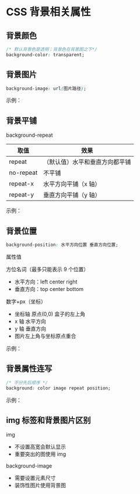 # CSS 背景相关属性

## 背景颜色

```css
/* 默认背景色是透明；背景色在背景图之下*/
background-color: transparent;
```

## 背景图片

```css
background-image: url(图片路径);
```

示例：

[](demo/css-background-1.html ':include :type=code')

[](demo/css-background-1.html ':include height=540')

## 背景平铺

background-repeat

| 取值      | 效果                           |
| --------- | ------------------------------ |
| repeat    | （默认值）水平和垂直方向都平铺 |
| no-repeat | 不平铺                         |
| repeat-x  | 水平方向平铺（x 轴）           |
| repeat-y  | 垂直方向平铺（y 轴）           |

示例：

[](demo/css-background-2.html ':include :type=code')

[](demo/css-background-2.html ':include height=540')

## 背景位置

```css
background-position: 水平方向位置 垂直方向位置;
```

属性值

方位名词（最多只能表示 9 个位置）

- 水平方向：left center right
- 垂直方向：top center bottom

数字+px（坐标）

- 坐标轴 原点(0,0) 盒子的左上角
- x 轴 水平方向
- y 轴 垂直方向
- 图片左上角与坐标原点重合

示例：

[](demo/css-background-3.html ':include :type=code')

[](demo/css-background-3.html ':include height=540')

## 背景属性连写

```css
/* 不分先后顺序 */
background: color image repeat position;
```

示例：

[](demo/css-background-4.html ':include :type=code')

[](demo/css-background-4.html ':include height=540')

## img 标签和背景图片区别

img

- 不设置高宽会默认显示
- 重要突出的图使用 img

background-image

- 需要设置元素尺寸
- 装饰性图片使用背景图
